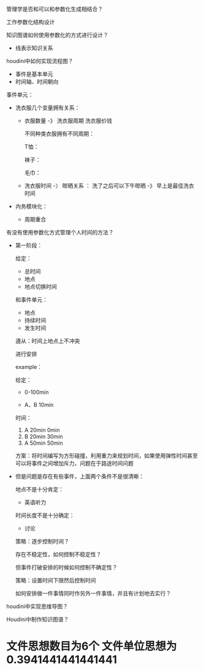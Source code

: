 

管理学是否和可以和参数化生成相结合？

工作参数化结构设计

知识图谱如何使用参数化的方式进行设计？

* 线表示知识关系

houdini中如何实现流程图？

* 事件是基本单元
* 时间轴、时间朝向

事件单元：

* 洗衣服几个变量拥有关系：

  * 衣服数量 -》 洗衣服周期 洗衣服价钱

    不同种类衣服拥有不同周期：

    T恤： 

    袜子：

    毛巾：

  * 洗衣服时间 -〉 晾晒关系 ： 洗了之后可以下午晾晒 -》 早上是最佳洗衣时间

* 内务模块化：

  * 周期重合

有没有使用参数化方式管理个人时间的方法？

* 第一阶段：

  给定：

  * 总时间
  * 地点
  * 地点切换时间

  和事件单元：

  - 地点
  - 持续时间
  - 发生时间

  遵从：时间上地点上不冲突

  进行安排

  

  example：

  给定：

  * 0-100min

  * A、B 10min

  时间：

  1. A  20min 0min
  2. B 20min 30min
  3. A 50min 50min

  方案：将时间编写为方形碰撞，利用重力来规划时间，如果使用弹性时间甚至可以将事件之间增加斥力，问题在于路途时间问题

* 但是问题是存在有些事件，上面两个条件不是很清晰：

  地点不是十分肯定：

  * 英语听力

  时间长度不是十分确定：

  * 讨论

  策略：逐步控制时间？

  存在不稳定性，如何控制不稳定性？

  但事件打破安排的时候如何控制不确定性？

  策略：设置时间下限然后控制时间

  如何安排做一件事情同时作另外一件事情，并且有计划地去实行？

houdini中实现思维导图？

Houdini中制作知识图谱？



# 文件思想数目为6个 文件单位思想为0.3941441441441441